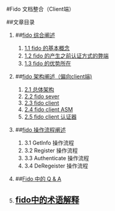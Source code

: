 
#Fido 文档整合（Client端）
						
##文章目录


  1. ##[fido 综合阐述](fido综述.html)
       1.  [1.1 fido 的基本概念](fido综述.html#1)
       2.  [1.2 fido 的产生之前认证方式的弊端](fido综述.html#2)
       3.  [1.3 fido 的优势所在](fido综述.html#3)
       
  2. ##[fido 架构阐述（偏向client端)](fido架构阐述.html)
      1. [2.1 总体架构](fido架构阐述.html#1.1) 
      1. [2.2 fido sever](fido架构阐述.html#2.1)
      2. [2.3 fido client](fido架构阐述.html#3.1)
      3. [2.4 fido client ASM](fido架构阐述.html#4.1)
      4. [2.5 fido client 认证器](fido架构阐述.html#5.1)
  3.  ##[fido 操作流程阐述](fido具体操作流程.html) 
      1. 3.1  GetInfo 操作流程
      2. 3.2  Register 操作流程
      3. 3.3  Authenticate 操作流程
      4. 3.4  DeRegeister 操作流程
   
  4. ##[Fido 中的 Q & A](Fido中的QA.html)
  
  5. ## [fido中的术语解释](术语解释.html)



